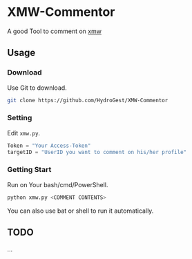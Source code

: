 # XMW-Commentor
A good Tool to comment on [xmw](https:///world.xiaomawang.com)

## Usage 

### Download
Use Git to download.
```bash
git clone https://github.com/HydroGest/XMW-Commentor
```
### Setting
Edit `xmw.py`.
```python
Token = "Your Access-Token"
targetID = "UserID you want to comment on his/her profile"
```
### Getting Start
Run on Your bash/cmd/PowerShell.
```bash
python xmw.py <COMMENT CONTENTS>
```
You can also use bat or shell to run it automatically.

## TODO
...
